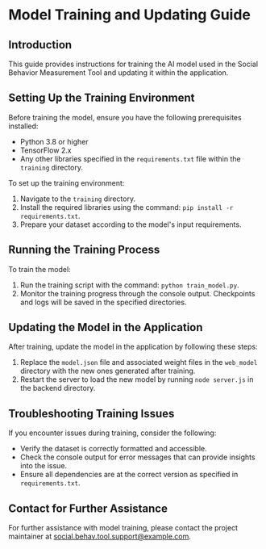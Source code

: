 # Model Training and Updating Guide

## Introduction
This guide provides instructions for training the AI model used in the Social Behavior Measurement Tool and updating it within the application.

## Setting Up the Training Environment
Before training the model, ensure you have the following prerequisites installed:
- Python 3.8 or higher
- TensorFlow 2.x
- Any other libraries specified in the `requirements.txt` file within the `training` directory.

To set up the training environment:
1. Navigate to the `training` directory.
2. Install the required libraries using the command: `pip install -r requirements.txt`.
3. Prepare your dataset according to the model's input requirements.

## Running the Training Process
To train the model:
1. Run the training script with the command: `python train_model.py`.
2. Monitor the training progress through the console output. Checkpoints and logs will be saved in the specified directories.

## Updating the Model in the Application
After training, update the model in the application by following these steps:
1. Replace the `model.json` file and associated weight files in the `web_model` directory with the new ones generated after training.
2. Restart the server to load the new model by running `node server.js` in the backend directory.

## Troubleshooting Training Issues
If you encounter issues during training, consider the following:
- Verify the dataset is correctly formatted and accessible.
- Check the console output for error messages that can provide insights into the issue.
- Ensure all dependencies are at the correct version as specified in `requirements.txt`.

## Contact for Further Assistance
For further assistance with model training, please contact the project maintainer at social.behav.tool.support@example.com.
